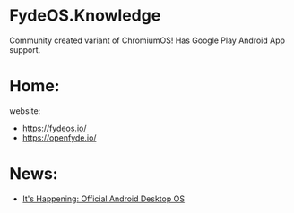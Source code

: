 # FydeOS.Knowledge
Community created variant of ChromiumOS! Has Google Play Android App support.

# Home:
website:
- https://fydeos.io/
- https://openfyde.io/

# News:
- [It's Happening: Official Android Desktop OS](https://youtu.be/VEPzmV0m6A8)
